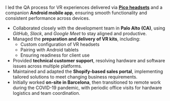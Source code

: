 I led the QA process for VR experiences delivered via **[Pico headsets](https://www.picoxr.com/global)** and a companion **Android mobile app**, ensuring smooth functionality and consistent performance across devices.

- Collaborated closely with the development team in **Palo Alto (CA)**, using _GitHub_, _Slack_, and _Google Meet_ to stay aligned and productive.
- Managed the **preparation and delivery of VR kits**, including:
  - Custom configuration of VR headsets
  - Pairing with Android tablets
  - Ensuring readiness for client use
- Provided **technical customer support**, resolving hardware and software issues across multiple platforms.
- Maintained and adapted the **Shopify-based sales portal**, implementing tailored solutions to meet changing business requirements.
- Initially worked **on-site in Barcelona**, then transitioned to remote work during the COVID-19 pandemic, with periodic office visits for hardware logistics and team coordination.
